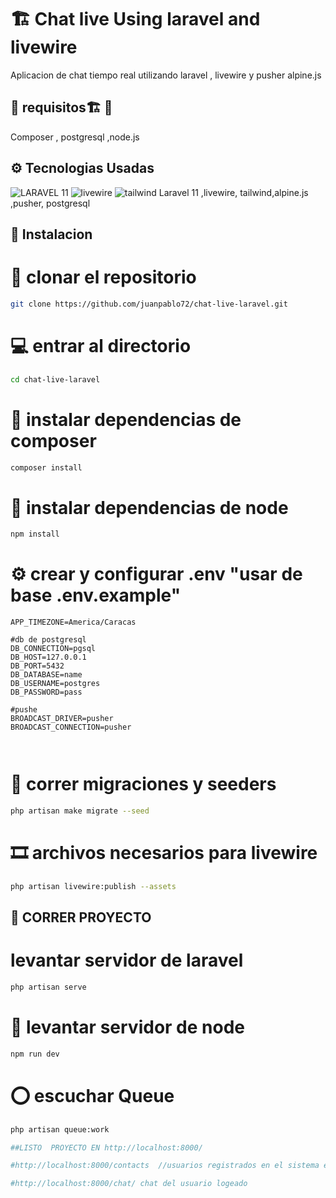 # 🏗️ **Chat live Using laravel and livewire**

Aplicacion de chat tiempo real utilizando laravel , livewire y pusher alpine.js

## 💈 requisitos🏗️ 💈

Composer , postgresql ,node.js

## ⚙️ Tecnologias Usadas

![LARAVEL 11](https://img.shields.io/badge/laravel-%23323330.svg?style=for-the-badge&logo=laravel&logoColor=%23F7DF1E)
![livewire](https://img.shields.io/badge/livewire-007ACC?style=for-the-badge&logo=livewire&logoColor=yellow)
![tailwind](https://img.shields.io/badge/tailwind-76448A?style=for-the-badge&logo=tailwind&logoColor=white)
Laravel 11 ,livewire, tailwind,alpine.js ,pusher, postgresql

## 🚀 **Instalacion**

# 📄 clonar el repositorio

```bash
git clone https://github.com/juanpablo72/chat-live-laravel.git
```

# 💻 entrar al directorio

```bash
cd chat-live-laravel
```

# 🧰 instalar dependencias de composer

```bash
composer install
```

# 🧰 instalar dependencias de node

```bash
npm install
```

# ⚙️ crear y configurar .env "usar de base .env.example"

```
APP_TIMEZONE=America/Caracas

#db de postgresql
DB_CONNECTION=pgsql
DB_HOST=127.0.0.1
DB_PORT=5432
DB_DATABASE=name
DB_USERNAME=postgres
DB_PASSWORD=pass

#pushe
BROADCAST_DRIVER=pusher
BROADCAST_CONNECTION=pusher



```

# 💾 correr migraciones y seeders

```bash
php artisan make migrate --seed
```

# 🎞️ archivos necesarios para livewire

```bash
php artisan livewire:publish --assets

```

## 🚀 CORRER PROYECTO

# levantar servidor de laravel

```bash
php artisan serve

```

# 🚀 levantar servidor de node

```bash
npm run dev

```

# ⭕ escuchar Queue

```bash
php artisan queue:work
```

```bash
##LISTO  PROYECTO EN http://localhost:8000/
```

```bash
#http://localhost:8000/contacts  //usuarios registrados en el sistema en que se pueden chatear
```

```bash
#http://localhost:8000/chat/ chat del usuario logeado
```
